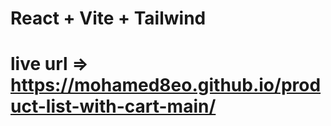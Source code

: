 # React + Vite + Tailwind 

# live url => https://mohamed8eo.github.io/product-list-with-cart-main/
